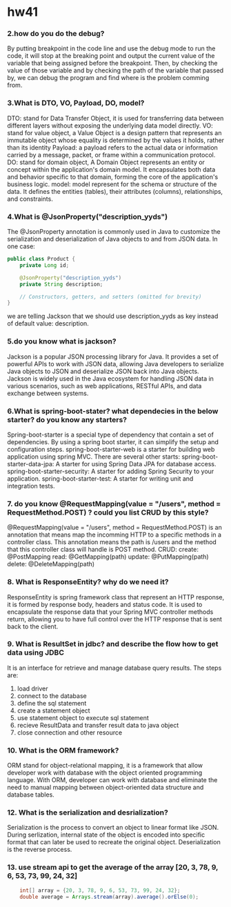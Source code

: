 # hw41

### 2.how do you do the debug?
By putting breakpoint in the code line and use the debug mode to run the code, it will stop at the breaking point and output the current value of the variable that being assigned before the breakpoint. Then, by checking the value of those variable and by checking the path of the variable that passed by, we can debug the program and find where is the problem comming from.

### 3.What is DTO, VO, Payload, DO, model?
DTO: stand for Data Transfer Object, it is used for transferring data between different layers without exposing the underlying data model directly.
VO: stand for value object, a Value Object is a design pattern that represents an immutable object whose equality is determined by the values it holds, rather than its identity
Payload: a payload refers to the actual data or information carried by a message, packet, or frame within a communication protocol.
DO: stand for domain object, A Domain Object represents an entity or concept within the application's domain model. It encapsulates both data and behavior specific to that domain, forming the core of the application's business logic.
model: model represent for the schema or structure of the data. It defines the entities (tables), their attributes (columns), relationships, and constraints. 

### 4.What is @JsonProperty("description_yyds")
The @JsonProperty annotation is commonly used in Java to customize the serialization and deserialization of Java objects to and from JSON data. In one case:
```java
public class Product {
    private Long id;

    @JsonProperty("description_yyds")
    private String description;

    // Constructors, getters, and setters (omitted for brevity)
}
```
we are telling Jackson that we should use description_yyds as key instead of default value: description.

### 5.do you know what is jackson?
Jackson is a popular JSON processing library for Java. It provides a set of powerful APIs to work with JSON data, allowing Java developers to serialize Java objects to JSON and deserialize JSON back into Java objects. Jackson is widely used in the Java ecosystem for handling JSON data in various scenarios, such as web applications, RESTful APIs, and data exchange between systems.

### 6.What is spring-boot-stater? what dependecies in the below starter? do you know any starters?
Spring-boot-starter is a special type of dependency that contain a set of dependencies. By using a spring boot starter, it can simplify the setup and configuration steps. spring-boot-starter-web is a starter for building web application using spring MVC. There are several other starts:
spring-boot-starter-data-jpa: A starter for using Spring Data JPA for database access.
spring-boot-starter-security: A starter for adding Spring Security to your application.
spring-boot-starter-test: A starter for writing unit and integration tests.

### 7. do you know  @RequestMapping(value = "/users", method = RequestMethod.POST) ? could you list CRUD by this style?
@RequestMapping(value = "/users", method = RequestMethod.POST) is an annotation that means map the incomming HTTP to a specific methods in a controller class. This annotation means the path is /users and the method that this controller class will handle is POST method.
CRUD:
create: @PostMapping
read: @GetMapping(path)
update: @PutMapping(path)
delete: @DeleteMapping(path)

### 8. What is ResponseEntity? why do we need it?
ResponseEntity is spring framework class that represent an HTTP response, it is formed by response body, headers and status code. It is used to encapsulate the response data that your Spring MVC controller methods return, allowing you to have full control over the HTTP response that is sent back to the client.

### 9. What is ResultSet in jdbc? and describe the flow how to get data using JDBC
It is an interface for retrieve and manage database query results. The steps are:
1. load driver
2. connect to the database
3. define the sql statement
4. create a statement object
5. use statement object to execute sql statement
6. recieve ResultData and transfer result data to java object
7. close connection and other resource

### 10. What is the ORM framework?
ORM stand for object-relational mapping, it is a framework that allow developer work with database with the object oriented programming language. With ORM, developer can work with database and eliminate the need to manual mapping between object-oriented data structure and database tables.

### 12. What is the serialization and desrialization?
Serialization is the process to convert an object to linear format like JSON. During serlization, internal state of the object is encoded into specific format that can later be used to recreate the original object. Deserialization is the reverse process.

### 13. use stream api to get the average of the array [20, 3, 78, 9, 6, 53, 73, 99, 24, 32]
```java
    int[] array = {20, 3, 78, 9, 6, 53, 73, 99, 24, 32};
    double average = Arrays.stream(array).average().orElse(0);
```